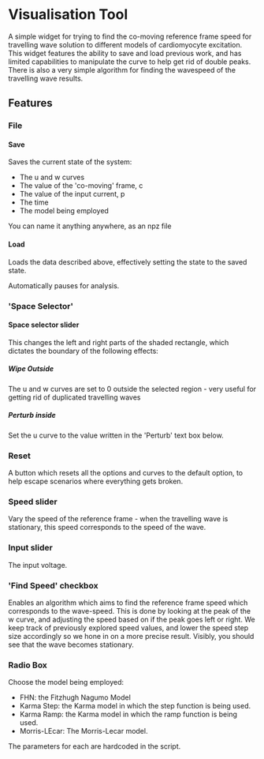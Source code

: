 # Visualisation Tool

A simple widget for trying to find the co-moving reference frame speed for travelling wave solution to different models of cardiomyocyte excitation. This widget features the ability to save and load previous work, and has limited capabilities to manipulate the curve to help get rid of double peaks. There is also a very simple algorithm for finding the wavespeed of the travelling wave results.

## Features

### File

#### Save
Saves the current state of the system:
- The u and w curves
- The value of the 'co-moving' frame, c
- The value of the input current, p
- The time
- The model being employed

You can name it anything anywhere, as an npz file

#### Load
Loads the data described above, effectively setting the state to the saved state.

Automatically pauses for analysis.

### 'Space Selector'

#### Space selector slider
This changes the left and right parts of the shaded rectangle, which dictates the boundary of the following effects:

##### Wipe Outside
The u and w curves are set to 0 outside the selected region - very useful for getting rid of duplicated travelling waves

##### Perturb inside
Set the u curve to the value written in the 'Perturb' text box below.

### Reset
A button which resets all the options and curves to the default option, to help escape scenarios where everything gets broken.

### Speed slider
Vary the speed of the reference frame - when the travelling wave is stationary, this speed corresponds to the speed of the wave.

### Input slider
The input voltage. 

### 'Find Speed' checkbox
Enables an algorithm which aims to find the reference frame speed which corresponds to the wave-speed. This is done by looking at the peak of the w curve, and adjusting the speed based on if the peak goes left or right. We keep track of previously explored speed values, and lower the speed step size accordingly so we hone in on a more precise result. Visibly, you should see that the wave becomes stationary.

### Radio Box
Choose the model being employed:
- FHN: the Fitzhugh Nagumo Model
- Karma Step: the Karma model in which the step function is being used.
- Karma Ramp: the Karma model in which the ramp function is being used.
- Morris-LEcar: The Morris-Lecar model.

The parameters for each are hardcoded in the script.



